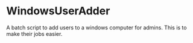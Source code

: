 # WindowsUserAdder
A batch script to add users to a windows computer for admins. This is to make their jobs easier.
